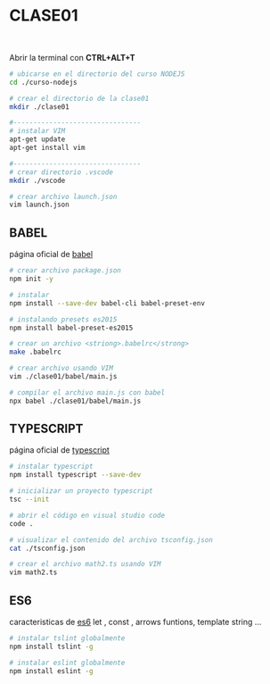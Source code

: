 # CLASE01
<br>

Abrir la terminal con <strong>CTRL+ALT+T</strong>

```sh
# ubicarse en el directorio del curso NODEJS
cd ./curso-nodejs

# crear el directorio de la clase01
mkdir ./clase01

#--------------------------------
# instalar VIM
apt-get update
apt-get install vim

#--------------------------------
# crear directorio .vscode
mkdir ./vscode

# crear archivo launch.json
vim launch.json
```

## BABEL

página oficial de [babel](https://babeljs.io)

```sh
# crear archivo package.json
npm init -y

# instalar
npm install --save-dev babel-cli babel-preset-env

# instalando presets es2015
npm install babel-preset-es2015

# crear un archivo <striong>.babelrc</strong>
make .babelrc

# crear archivo usando VIM
vim ./clase01/babel/main.js

# compilar el archivo main.js con babel
npx babel ./clase01/babel/main.js

```

## TYPESCRIPT
página oficial de [typescript](https://www.typescriptlang.org)

``` sh
# instalar typescript
npm install typescript --save-dev

# inicializar un proyecto typescript
tsc --init

# abrir el código en visual studio code
code .

# visualizar el contenido del archivo tsconfig.json
cat ./tsconfig.json

# crear el archivo math2.ts usando VIM
vim math2.ts
```

## ES6
caracteristicas de [es6](http://es6-features.org)
let , const , arrows funtions, template string ...
``` sh
# instalar tslint globalmente
npm install tslint -g

# instalar eslint globalmente
npm install eslint -g
```